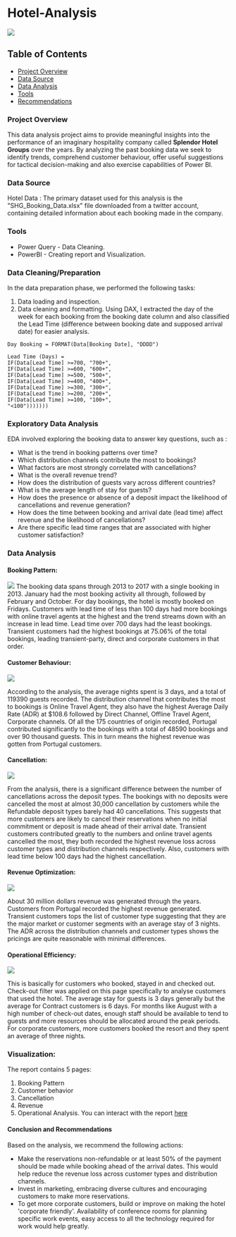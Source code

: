 # Hotel-Analysis
![](Hotel2.jpg)
## Table of Contents

- [Project Overview](#project-overview)
- [Data Source](data-source)
- [Data Analysis](data-analysis)
- [Tools](tools)
- [Recommendations](recommendations)

### Project Overview

This data analysis project aims to provide meaningful insights into the performance of an imaginary hospitality company called **Splendor Hotel Groups** over the years. By analyzing the past booking data we seek to identify trends, comprehend customer behaviour, offer useful suggestions for tactical decision-making and also exercise capabilities of Power BI.

### Data Source

Hotel Data : The primary dataset used for this analysis is the "SHG_Booking_Data.xlsx" file downloaded from a twitter account, containing detailed information about each booking made in the company.

### Tools

- Power Query - Data Cleaning.
- PowerBI - Creating report and Visualization.

### Data Cleaning/Preparation

In the data preparation phase, we performed the following tasks:
1. Data loading and inspection.
2. Data cleaning and formatting.
Using DAX, I extracted the day of the week for each booking from the booking date column and also classified the Lead Time (difference between booking date and supposed arrival date) for easier analysis.
  ```PowerBI
  Day Booking = FORMAT(Data[Booking Date], "DDDD")
  
  Lead Time (Days) = 
  IF(Data[Lead Time] >=700, "700+",
  IF(Data[Lead Time] >=600, "600+",
  IF(Data[Lead Time] >=500, "500+",
  IF(Data[Lead Time] >=400, "400+",
  IF(Data[Lead Time] >=300, "300+",
  IF(Data[Lead Time] >=200, "200+",
  IF(Data[Lead Time] >=100, "100+",
  "<100")))))))
  ```

 
  ### Exploratory Data Analysis

  EDA involved exploring the booking data to answer key questions, such as :
  - What is the trend in booking patterns over time?
  - Which distribution channels contribute the most to bookings?
  - What factors are most strongly correlated with cancellations?
  - What is the overall revenue trend?
  - How does the distribution of guests vary across different countries?
  - What is the average length of stay for guests?
  - How does the presence or absence of a deposit impact the likelihood of cancellations and revenue generation?
  - How does the time between booking and arrival date (lead time) affect revenue and the likelihood of cancellations?
  - Are there specific lead time ranges that are associated with higher customer satisfaction?
 
  ### Data Analysis

#### Booking Pattern:
![](Booking_Pattern.png)
The booking data spans through 2013 to 2017 with a single booking in 2013. January had the most booking activity all through, followed by February and October. For day bookings, the hotel is mostly booked on Fridays. Customers with lead time of less than 100 days had more bookings with online travel agents at the highest and the trend streams down with an increase in lead time. Lead time over 700 days had the least bookings. Transient customers had the highest bookings at 75.06% of the total bookings, leading transient-party, direct and corporate customers in that order.

#### Customer Behaviour:
![](Customer_Behaviour.png)

According to the analysis, the average nights spent is 3 days, and a total of 119390 guests recorded. The distribution channel that contributes the most to bookings is Online Travel Agent, they also have the highest Average Daily Rate (ADR) at $108.6 followed by Direct Channel, Offline Travel Agent, Corporate channels. Of all the 175 countries of origin recorded, Portugal contributed significantly to the bookings with a total of 48590 bookings and over 90 thousand guests. This in turn means the highest revenue was gotten from Portugal customers.

#### Cancellation:
![](Cancellation.png)

From the analysis, there is a significant difference between the number of cancellations across the deposit types. The bookings with no deposits were cancelled the most at almost 30,000 cancellation by customers while the Refundable deposit types barely had 40 cancellations. This suggests that more customers are likely to cancel their reservations when no initial commitment or deposit is made ahead of their arrival date. 
Transient customers contributed greatly to the numbers and online travel agents cancelled the most, they both recorded the highest revenue loss across customer types and distribution channels respectively. Also, customers with lead time below 100 days had the highest cancellation.

#### Revenue Optimization:
![](Revenue.png)

About 30 million dollars revenue was generated through the years. Customers from Portugal recorded the highest revenue generated. Transient customers tops the list of customer type suggesting that they are the major market or customer segments with an average stay of 3 nights. The ADR across the distribution channels and customer types shows the pricings are quite reasonable with minimal differences.

#### Operational Efficiency:
![](Operational_Analysis.png)

This is basically for customers who booked, stayed in and checked out. Check-out filter was applied on this page specifically to analyse customers that used the hotel. The average stay for guests is 3 days generally but the average for Contract customers is 6 days. For months like August with a high number of check-out dates, enough staff should be available to tend to guests and more resources should be allocated around the peak periods.
For corporate customers, more customers booked the resort and they spent an average of three nights.

### Visualization:
The report contains 5 pages:
1.	Booking Pattern
2.	Customer behavior
3.	Cancellation
4.	Revenue
5.	Operational Analysis.
You can interact with the report [here](https://app.powerbi.com/groups/me/reports/59a23049-8f52-43b2-91ee-91325463f561?experience=power-bi)

#### Conclusion and Recommendations

Based on the analysis, we recommend the following actions:

- Make the reservations non-refundable or at least 50% of the payment should be made while booking ahead of the arrival dates. This would help reduce the revenue loss across customer types and distribution channels.
- Invest in marketing, embracing diverse cultures and encouraging customers to make more reservations.
- To get more corporate customers, build or improve on making the hotel 'corporate friendly'. Availability of conference rooms for planning specific work events, easy access to all the technology required for work would help greatly.
